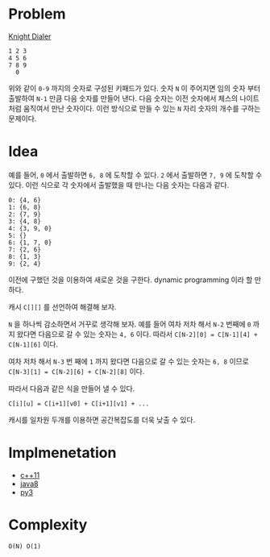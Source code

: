 # Problem

[Knight Dialer](https://leetcode.com/problems/knight-dialer/)

```
1 2 3
4 5 6
7 8 9
  0
```

위와 같이 `0-9` 까지의 숫자로 구성된 키패드가 있다.  숫자 `N` 이
주어지면 임의 숫자 부터 출발하여 `N-1` 만큼 다음 숫자를 만들어 낸다.
다음 숫자는 이전 숫자에서 체스의 나이트 처럼 움직여서 만난 숫자이다.
이런 방식으로 만들 수 있는 `N` 자리 숫자의 개수를 구하는 문제이다.

# Idea

예를 들어, `0` 에서 출발하면 `6, 8` 에 도착할 수 있다. `2` 에서
출발하면 `7, 9` 에 도착할 수 있다. 이런 식으로 각 숫자에서 출발했을 때
만나는 다음 숫자는 다음과 같다.

```
0: {4, 6} 
1: {6, 8} 
2: {7, 9}
3: {4, 8}
4: {3, 9, 0}
5: {}
6: {1, 7, 0}
7: {2, 6}
8: {1, 3}
9: {2, 4}
```

이전에 구했던 것을 이용하여 새로운 것을 구한다.  dynamic programming
이라 할 만 하다.

캐시 `C[][]` 를 선언하여 해결해 보자.

`N` 을 하나씩 감소하면서 거꾸로 생각해 보자.  예를 들어 여차 저차 해서
`N-2` 번째에 `0` 까지 왔다면 다음으로 갈 수 있는 숫자는 `4, 6` 이다.
따라서 `C[N-2][0] = C[N-1][4] + C[N-1][6]` 이다.  

여차 저차 해서 `N-3` 번 째에 `1` 까지 왔다면 다음으로 갈 수 있는
숫자는 `6, 8` 이므로 `C[N-3][1] = C[N-2][6] + C[N-2][8]` 이다.

따라서 다음과 같은 식을 만들어 낼 수 있다.

```
C[i][u] = C[i+1][v0] + C[i+1][v1] + ...
```

캐시를 일차원 두개를 이용하면 공간복잡도를 더욱 낮출 수 있다.

# Implmenetation

* [c++11](a.cpp)
* [java8](Solution.java)
* [py3](a.py)

# Complexity

```
O(N) O(1)
```
